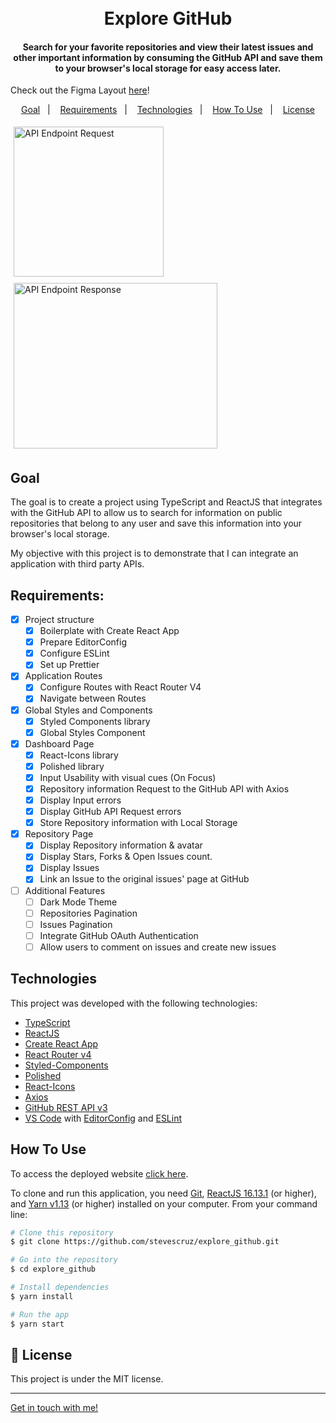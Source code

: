 <h1 align="center">
    <br>
    Explore GitHub
</h1>

<h4 align="center">
  Search for your favorite repositories and view their latest issues and other important information by consuming
	the	GitHub API and save them to your browser's local storage for easy access later.
</h4>

Check out the Figma Layout [here](https://www.figma.com/file/qXilOKvJk7SrF5F6dy7V5W/Explore-Github?node-id=0%3A1)!

<p align="center">
  <a href="#goal">Goal</a>&nbsp;&nbsp;&nbsp;|&nbsp;&nbsp;&nbsp;
  <a href="#requirements">Requirements</a>&nbsp;&nbsp;&nbsp;|&nbsp;&nbsp;&nbsp;
  <a href="#technologies">Technologies</a>&nbsp;&nbsp;&nbsp;|&nbsp;&nbsp;&nbsp;
  <a href="#how-to-use">How To Use</a>&nbsp;&nbsp;&nbsp;|&nbsp;&nbsp;&nbsp;
  <a href="#memo-license">License</a>
</p>

<div style="display: flex; flex-wrap: wrap;">
  <img style="margin: 5px" alt="API Endpoint Request" src="https://res.cloudinary.com/dmct8cfu9/image/upload/v1596003207/explore-github_dashboard.png" width="240" />

  <img style="margin: 5px" alt="API Endpoint Response" src="https://res.cloudinary.com/dmct8cfu9/image/upload/v1596004488/explore-github_repository.png" width="326" height="265" />
</div>

## Goal

The goal is to create a project using TypeScript and ReactJS that integrates with the GitHub API to allow us to search for information on public repositories that belong to any user and save this information into your browser's local storage.

My objective with this project is to demonstrate that I can integrate an application with third party APIs.

## Requirements:

- [x] Project structure
  - [x] Boilerplate with Create React App
  - [x] Prepare EditorConfig
  - [x] Configure ESLint
  - [x] Set up Prettier
- [x] Application Routes
  - [x] Configure Routes with React Router V4
  - [x] Navigate between Routes
- [x] Global Styles and Components
  - [x] Styled Components library
  - [x] Global Styles Component
- [x] Dashboard Page
  - [x] React-Icons library
  - [x] Polished library
  - [x] Input Usability with visual cues (On Focus)
  - [x] Repository information Request to the GitHub API with Axios
  - [x] Display Input errors
  - [x] Display GitHub API Request errors
  - [x] Store Repository information with Local Storage
- [x] Repository Page
  - [x] Display Repository information & avatar
  - [x] Display Stars, Forks & Open Issues count.
  - [x] Display Issues
  - [x] Link an Issue to the original issues' page at GitHub
- [ ] Additional Features
  - [ ] Dark Mode Theme
  - [ ] Repositories Pagination
  - [ ] Issues Pagination
  - [ ] Integrate GitHub OAuth Authentication
  - [ ] Allow users to comment on issues and create new issues

## Technologies

This project was developed with the following technologies:

-  [TypeScript](https://www.typescriptlang.org/)
-  [ReactJS](https://reactjs.org/)
-  [Create React App](https://create-react-app.dev/)
-  [React Router v4](https://github.com/ReactTraining/react-router)
-  [Styled-Components](https://www.styled-components.com/)
-  [Polished](https://polished.js.org/)
-  [React-Icons](http://react-icons.github.io/react-icons/)
-  [Axios](https://github.com/axios/axios)
-  [GitHub REST API v3](https://developer.github.com/v3/)
-  [VS Code][vc] with [EditorConfig][vceditconfig] and [ESLint][vceslint]

## How To Use

To access the deployed website [click here](https://stevescruz.github.io/explore_github/).

To clone and run this application, you need [Git](https://git-scm.com), [ReactJS 16.13.1](https://reactjs.org/) (or higher), and [Yarn v1.13][yarn] (or
higher) installed on your computer. From your command line:

```bash
# Clone this repository
$ git clone https://github.com/stevescruz/explore_github.git

# Go into the repository
$ cd explore_github

# Install dependencies
$ yarn install

# Run the app
$ yarn start
```

## :memo: License
This project is under the MIT license.

---

[Get in touch with me!](https://www.linkedin.com/in/stevescruz/)

[yarn]: https://yarnpkg.com/
[vc]: https://code.visualstudio.com/
[vceditconfig]: https://marketplace.visualstudio.com/items?itemName=EditorConfig.EditorConfig
[vceslint]: https://marketplace.visualstudio.com/items?itemName=dbaeumer.vscode-eslint
[vcprettier]: https://marketplace.visualstudio.com/items?itemName=esbenp.prettier-vscode
